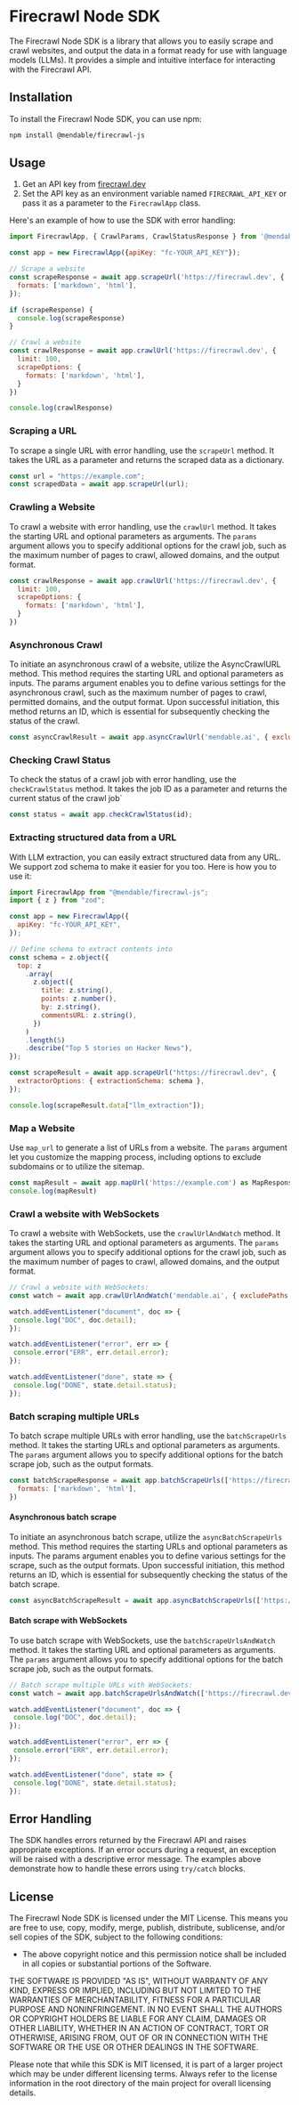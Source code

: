 # Firecrawl Node SDK

The Firecrawl Node SDK is a library that allows you to easily scrape and crawl websites, and output the data in a format ready for use with language models (LLMs). It provides a simple and intuitive interface for interacting with the Firecrawl API.

## Installation

To install the Firecrawl Node SDK, you can use npm:

```bash
npm install @mendable/firecrawl-js
```

## Usage

1. Get an API key from [firecrawl.dev](https://firecrawl.dev)
2. Set the API key as an environment variable named `FIRECRAWL_API_KEY` or pass it as a parameter to the `FirecrawlApp` class.

Here's an example of how to use the SDK with error handling:

```js
import FirecrawlApp, { CrawlParams, CrawlStatusResponse } from '@mendable/firecrawl-js';

const app = new FirecrawlApp({apiKey: "fc-YOUR_API_KEY"});

// Scrape a website
const scrapeResponse = await app.scrapeUrl('https://firecrawl.dev', {
  formats: ['markdown', 'html'],
});

if (scrapeResponse) {
  console.log(scrapeResponse)
}

// Crawl a website
const crawlResponse = await app.crawlUrl('https://firecrawl.dev', {
  limit: 100,
  scrapeOptions: {
    formats: ['markdown', 'html'],
  }
})

console.log(crawlResponse)
```

### Scraping a URL

To scrape a single URL with error handling, use the `scrapeUrl` method. It takes the URL as a parameter and returns the scraped data as a dictionary.

```js
const url = "https://example.com";
const scrapedData = await app.scrapeUrl(url);
```

### Crawling a Website

To crawl a website with error handling, use the `crawlUrl` method. It takes the starting URL and optional parameters as arguments. The `params` argument allows you to specify additional options for the crawl job, such as the maximum number of pages to crawl, allowed domains, and the output format.

```js
const crawlResponse = await app.crawlUrl('https://firecrawl.dev', {
  limit: 100,
  scrapeOptions: {
    formats: ['markdown', 'html'],
  }
})
```


### Asynchronous Crawl

To initiate an asynchronous crawl of a website, utilize the AsyncCrawlURL method. This method requires the starting URL and optional parameters as inputs. The params argument enables you to define various settings for the asynchronous crawl, such as the maximum number of pages to crawl, permitted domains, and the output format. Upon successful initiation, this method returns an ID, which is essential for subsequently checking the status of the crawl.

```js
const asyncCrawlResult = await app.asyncCrawlUrl('mendable.ai', { excludePaths: ['blog/*'], limit: 5});
```

### Checking Crawl Status

To check the status of a crawl job with error handling, use the `checkCrawlStatus` method. It takes the job ID as a parameter and returns the current status of the crawl job`

```js
const status = await app.checkCrawlStatus(id);
```

### Extracting structured data from a URL

With LLM extraction, you can easily extract structured data from any URL. We support zod schema to make it easier for you too. Here is how you to use it:

```js
import FirecrawlApp from "@mendable/firecrawl-js";
import { z } from "zod";

const app = new FirecrawlApp({
  apiKey: "fc-YOUR_API_KEY",
});

// Define schema to extract contents into
const schema = z.object({
  top: z
    .array(
      z.object({
        title: z.string(),
        points: z.number(),
        by: z.string(),
        commentsURL: z.string(),
      })
    )
    .length(5)
    .describe("Top 5 stories on Hacker News"),
});

const scrapeResult = await app.scrapeUrl("https://firecrawl.dev", {
  extractorOptions: { extractionSchema: schema },
});

console.log(scrapeResult.data["llm_extraction"]);
```

### Map a Website

Use `map_url` to generate a list of URLs from a website. The `params` argument let you customize the mapping process, including options to exclude subdomains or to utilize the sitemap.

```js
const mapResult = await app.mapUrl('https://example.com') as MapResponse;
console.log(mapResult)
```

### Crawl a website with WebSockets

To crawl a website with WebSockets, use the `crawlUrlAndWatch` method. It takes the starting URL and optional parameters as arguments. The `params` argument allows you to specify additional options for the crawl job, such as the maximum number of pages to crawl, allowed domains, and the output format.

```js
// Crawl a website with WebSockets:
const watch = await app.crawlUrlAndWatch('mendable.ai', { excludePaths: ['blog/*'], limit: 5});

watch.addEventListener("document", doc => {
 console.log("DOC", doc.detail);
});

watch.addEventListener("error", err => {
 console.error("ERR", err.detail.error);
});

watch.addEventListener("done", state => {
 console.log("DONE", state.detail.status);
});
```

### Batch scraping multiple URLs

To batch scrape multiple URLs with error handling, use the `batchScrapeUrls` method. It takes the starting URLs and optional parameters as arguments. The `params` argument allows you to specify additional options for the batch scrape job, such as the output formats.

```js
const batchScrapeResponse = await app.batchScrapeUrls(['https://firecrawl.dev', 'https://mendable.ai'], {
  formats: ['markdown', 'html'],
})
```


#### Asynchronous batch scrape

To initiate an asynchronous batch scrape, utilize the `asyncBatchScrapeUrls` method. This method requires the starting URLs and optional parameters as inputs. The params argument enables you to define various settings for the scrape, such as the output formats. Upon successful initiation, this method returns an ID, which is essential for subsequently checking the status of the batch scrape.

```js
const asyncBatchScrapeResult = await app.asyncBatchScrapeUrls(['https://firecrawl.dev', 'https://mendable.ai'], { formats: ['markdown', 'html'] });
```

#### Batch scrape with WebSockets

To use batch scrape with WebSockets, use the `batchScrapeUrlsAndWatch` method. It takes the starting URL and optional parameters as arguments. The `params` argument allows you to specify additional options for the batch scrape job, such as the output formats.

```js
// Batch scrape multiple URLs with WebSockets:
const watch = await app.batchScrapeUrlsAndWatch(['https://firecrawl.dev', 'https://mendable.ai'], { formats: ['markdown', 'html'] });

watch.addEventListener("document", doc => {
 console.log("DOC", doc.detail);
});

watch.addEventListener("error", err => {
 console.error("ERR", err.detail.error);
});

watch.addEventListener("done", state => {
 console.log("DONE", state.detail.status);
});
```

## Error Handling

The SDK handles errors returned by the Firecrawl API and raises appropriate exceptions. If an error occurs during a request, an exception will be raised with a descriptive error message. The examples above demonstrate how to handle these errors using `try/catch` blocks.

## License

The Firecrawl Node SDK is licensed under the MIT License. This means you are free to use, copy, modify, merge, publish, distribute, sublicense, and/or sell copies of the SDK, subject to the following conditions:

- The above copyright notice and this permission notice shall be included in all copies or substantial portions of the Software.

THE SOFTWARE IS PROVIDED "AS IS", WITHOUT WARRANTY OF ANY KIND, EXPRESS OR IMPLIED, INCLUDING BUT NOT LIMITED TO THE WARRANTIES OF MERCHANTABILITY, FITNESS FOR A PARTICULAR PURPOSE AND NONINFRINGEMENT. IN NO EVENT SHALL THE AUTHORS OR COPYRIGHT HOLDERS BE LIABLE FOR ANY CLAIM, DAMAGES OR OTHER LIABILITY, WHETHER IN AN ACTION OF CONTRACT, TORT OR OTHERWISE, ARISING FROM, OUT OF OR IN CONNECTION WITH THE SOFTWARE OR THE USE OR OTHER DEALINGS IN THE SOFTWARE.

Please note that while this SDK is MIT licensed, it is part of a larger project which may be under different licensing terms. Always refer to the license information in the root directory of the main project for overall licensing details.
